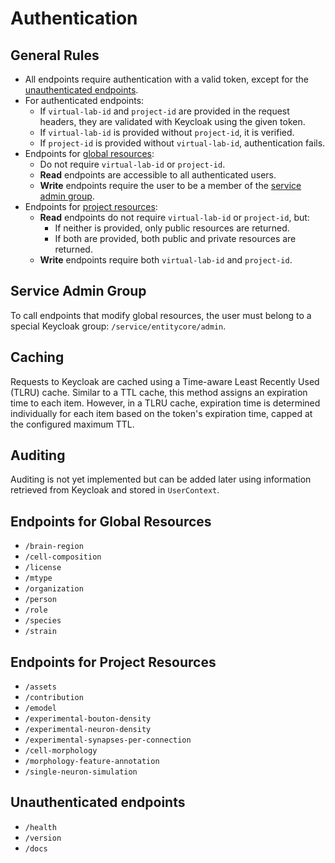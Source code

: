 # Authentication

## General Rules

- All endpoints require authentication with a valid token, except for the [unauthenticated endpoints](#unauthenticated-endpoints).
- For authenticated endpoints:
  - If `virtual-lab-id` and `project-id` are provided in the request headers, they are validated with Keycloak using the given token.
  - If `virtual-lab-id` is provided without `project-id`, it is verified.
  - If `project-id` is provided without `virtual-lab-id`, authentication fails.
- Endpoints for [global resources](#endpoints-for-global-resources):
  - Do not require `virtual-lab-id` or `project-id`.
  - **Read** endpoints are accessible to all authenticated users.
  - **Write** endpoints require the user to be a member of the [service admin group](#service-admin-group).
- Endpoints for [project resources](#endpoints-for-project-resources):
  - **Read** endpoints do not require `virtual-lab-id` or `project-id`, but:
    - If neither is provided, only public resources are returned.
    - If both are provided, both public and private resources are returned.
  - **Write** endpoints require both `virtual-lab-id` and `project-id`.

## Service Admin Group

To call endpoints that modify global resources, the user must belong to a special Keycloak group: `/service/entitycore/admin`.

## Caching

Requests to Keycloak are cached using a Time-aware Least Recently Used (TLRU) cache.
Similar to a TTL cache, this method assigns an expiration time to each item. However, in a TLRU cache, expiration time is determined individually for each item based on the token's expiration time, capped at the configured maximum TTL.

## Auditing

Auditing is not yet implemented but can be added later using information retrieved from Keycloak and stored in `UserContext`.

## Endpoints for Global Resources

- `/brain-region`
- `/cell-composition`
- `/license`
- `/mtype`
- `/organization`
- `/person`
- `/role`
- `/species`
- `/strain`

## Endpoints for Project Resources

- `/assets`
- `/contribution`
- `/emodel`
- `/experimental-bouton-density`
- `/experimental-neuron-density`
- `/experimental-synapses-per-connection`
- `/cell-morphology`
- `/morphology-feature-annotation`
- `/single-neuron-simulation`

## Unauthenticated endpoints

- `/health`
- `/version`
- `/docs`
